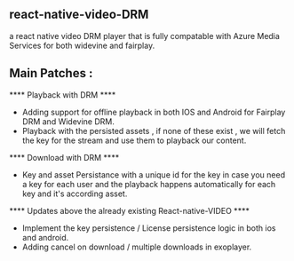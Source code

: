 ## react-native-video-DRM

a react native video DRM player that is fully compatable with Azure Media Services for both widevine and fairplay.

## Main Patches : 

**** Playback with DRM  ****

- Adding support for offline playback in both IOS and Android for Fairplay DRM and Widevine DRM.
- Playback with the persisted assets , if none of these exist , we will fetch the key for the stream and use them to playback our content. 


**** Download with DRM  ****

- Key and asset Persistance with a unique id for the key in case you need a key for each user and the playback happens automatically for each key and it's according asset.

**** Updates above the already existing React-native-VIDEO  ****


- Implement the key persistence / License persistence logic in both ios and android.
- Adding cancel on download / multiple downloads in exoplayer.

